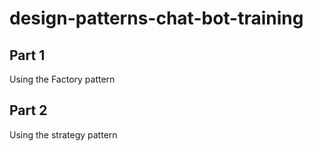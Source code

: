 # design-patterns-chat-bot-training

## Part 1

Using the Factory pattern

## Part 2

Using the strategy pattern